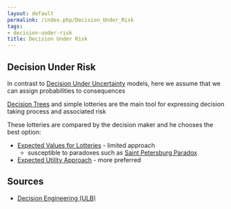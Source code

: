 ```yaml
---
layout: default
permalink: /index.php/Decision_Under_Risk
tags:
- decision-under-risk
title: Decision Under Risk
---
```

## Decision Under Risk
In contrast to [Decision Under Uncertainty](Decision_Under_Uncertainty) models, here we assume that we can assign probabilities to consequences 


[Decision Trees](Decision_Tree_(Decision_Theory)) and simple lotteries are the main tool for expressing decision taking process and associated risk 

These lotteries are compared by the decision maker and he chooses the best option:
- [Expected Values for Lotteries](Expected_Values_for_Lotteries) - limited approach
  - susceptible to paradoxes such as [Saint Petersburg Paradox](Saint_Petersburg_Paradox)
- [Expected Utility Approach](Expected_Utility_Approach) - more preferred 


## Sources
- [Decision Engineering (ULB)](Decision_Engineering_(ULB))
